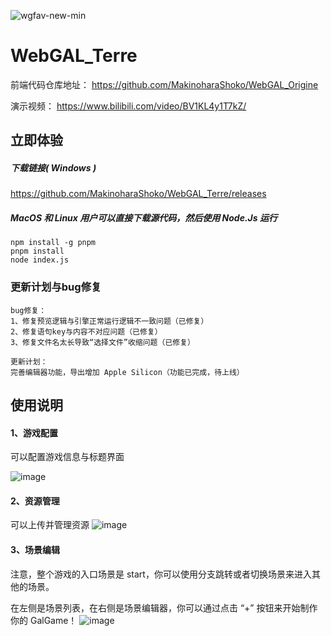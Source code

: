![wgfav-new-min](https://user-images.githubusercontent.com/30483415/172886968-bb6cfcab-a258-45dd-8e17-754373ec01b1.png)

# WebGAL_Terre

前端代码仓库地址： https://github.com/MakinoharaShoko/WebGAL_Origine

演示视频： https://www.bilibili.com/video/BV1KL4y1T7kZ/

## 立即体验

##### 下载链接( Windows )

https://github.com/MakinoharaShoko/WebGAL_Terre/releases

##### MacOS 和 Linux 用户可以直接下载源代码，然后使用 Node.Js 运行 

```
npm install -g pnpm
pnpm install
node index.js
```

### 更新计划与bug修复

```
bug修复：
1、修复预览逻辑与引擎正常运行逻辑不一致问题（已修复）
2、修复语句key与内容不对应问题（已修复）
3、修复文件名太长导致“选择文件”收缩问题（已修复）

更新计划：
完善编辑器功能，导出增加 Apple Silicon（功能已完成，待上线）
```

## 使用说明

#### 1、游戏配置

可以配置游戏信息与标题界面

![image](https://user-images.githubusercontent.com/30483415/164865583-f893a56c-16dc-47f6-a8fc-b69a49133976.png)

#### 2、资源管理

可以上传并管理资源
![image](https://user-images.githubusercontent.com/30483415/164865600-6453ca3d-35f4-4183-a4a3-a0d1e223b338.png)


#### 3、场景编辑

注意，整个游戏的入口场景是 start，你可以使用分支跳转或者切换场景来进入其他的场景。

在左侧是场景列表，在右侧是场景编辑器，你可以通过点击 “+” 按钮来开始制作你的 GalGame！
![image](https://user-images.githubusercontent.com/30483415/164865631-4eb655e6-feca-42ef-a1f8-8be2d36e17cf.png)

